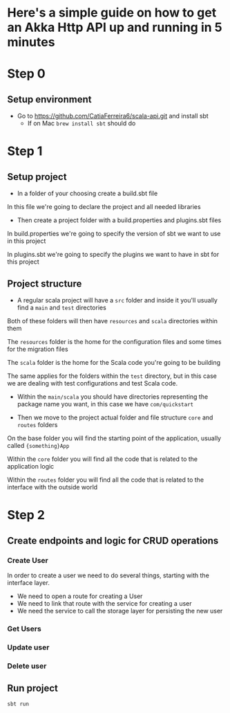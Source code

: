 # Here's a simple guide on how to get an Akka Http API up and running in 5 minutes

# Step 0

## Setup environment

- Go to https://github.com/CatiaFerreira6/scala-api.git and install sbt
  - If on Mac `brew install sbt` should do

# Step 1

## Setup project

- In a folder of your choosing create a build.sbt file

In this file we're going to declare the project and all needed libraries

- Then create a project folder with a build.properties and plugins.sbt files

In build.properties we're going to specify the version of sbt we want to use in this project

In plugins.sbt we're going to specify the plugins we want to have in sbt for this project

## Project structure

- A regular scala project will have a `src` folder and inside it you'll usually find a `main` and `test` directories

Both of these folders will then have `resources` and `scala` directories within them

The `resources` folder is the home for the configuration files and some times for the migration files

The `scala` folder is the home for the Scala code you're going to be building

The same applies for the folders within the `test` directory, but in this case we are dealing with test configurations and test Scala code.

- Within the `main/scala` you should have directories representing the package name you want, in this case we have `com/quickstart`

- Then we move to the project actual folder and file structure `core` and `routes` folders

On the base folder you will find the starting point of the application, usually called `{something}App`

Within the `core` folder you will find all the code that is related to the application logic

Within the `routes` folder you will find all the code that is related to the interface with the outside world

# Step 2

## Create endpoints and logic for CRUD operations

### Create User

In order to create a user we need to do several things, starting with the interface layer.

- We need to open a route for creating a User
- We need to link that route with the service for creating a user
- We need the service to call the storage layer for persisting the new user

### Get Users


### Update user


### Delete user



## Run project

`sbt run`